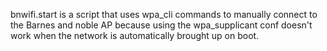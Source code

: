 bnwifi.start is a script that uses wpa_cli commands to manually connect to the Barnes and noble AP because using the wpa_supplicant conf doesn't work when the network is automatically brought up on boot.  
